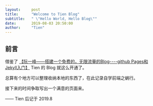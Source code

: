 ```yaml
---
layout:     post
title:      "Welcome to Tien Blog"
subtitle:   " \"Hello World, Hello Blog\""
date:       2019-08-03 20:50:00
author:     "Tien"
---
```


## 前言

借鉴了 [【阮一峰——搭建一个免费的，无限流量的Blog----github Pages和Jekyll入门】](http://www.ruanyifeng.com/blog/2012/08/blogging_with_jekyll.html) Tien 的 Blog 就这么开通了。

总算有个地方可以整理收纳本地的东西了，在此记录自学前端之蜗行。

接下来的时间争取写出一个满意的页面来。


—— Tien 后记于 2019.8
